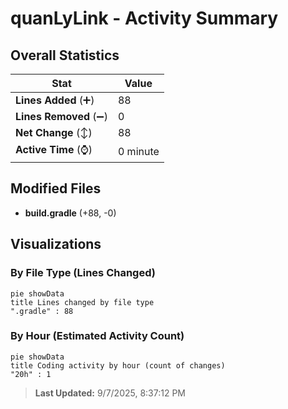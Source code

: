 # quanLyLink - Activity Summary 

## Overall Statistics

| Stat                   | Value                                                             |
| ---------------------- | ----------------------------------------------------------------- |
| **Lines Added** (➕)   | 88                                          |
| **Lines Removed** (➖) | 0                                        |
| **Net Change** (↕)    | 88                |
| **Active Time** (⌚)   | 0 minute |


## Modified Files
- **build.gradle** (+88, -0)

## Visualizations

### By File Type (Lines Changed)

```mermaid
pie showData
title Lines changed by file type
".gradle" : 88
```

### By Hour (Estimated Activity Count)

```mermaid
pie showData
title Coding activity by hour (count of changes)
"20h" : 1
```


> **Last Updated:** 9/7/2025, 8:37:12 PM